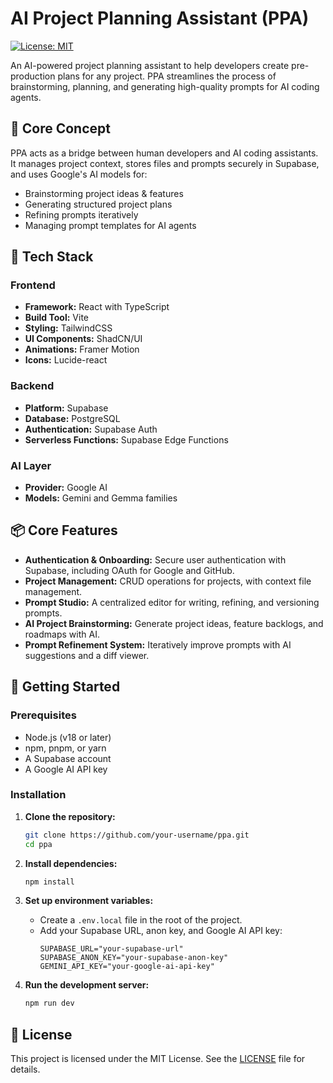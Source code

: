# AI Project Planning Assistant (PPA)

[![License: MIT](https://img.shields.io/badge/License-MIT-yellow.svg)](https://opensource.org/licenses/MIT)

An AI-powered project planning assistant to help developers create pre-production plans for any project. PPA streamlines the process of brainstorming, planning, and generating high-quality prompts for AI coding agents.

## 🧠 Core Concept

PPA acts as a bridge between human developers and AI coding assistants. It manages project context, stores files and prompts securely in Supabase, and uses Google's AI models for:

-   Brainstorming project ideas & features
-   Generating structured project plans
-   Refining prompts iteratively
-   Managing prompt templates for AI agents

## 🧩 Tech Stack

### Frontend

-   **Framework:** React with TypeScript
-   **Build Tool:** Vite
-   **Styling:** TailwindCSS
-   **UI Components:** ShadCN/UI
-   **Animations:** Framer Motion
-   **Icons:** Lucide-react

### Backend

-   **Platform:** Supabase
-   **Database:** PostgreSQL
-   **Authentication:** Supabase Auth
-   **Serverless Functions:** Supabase Edge Functions

### AI Layer

-   **Provider:** Google AI
-   **Models:** Gemini and Gemma families

## 📦 Core Features

-   **Authentication & Onboarding:** Secure user authentication with Supabase, including OAuth for Google and GitHub.
-   **Project Management:** CRUD operations for projects, with context file management.
-   **Prompt Studio:** A centralized editor for writing, refining, and versioning prompts.
-   **AI Project Brainstorming:** Generate project ideas, feature backlogs, and roadmaps with AI.
-   **Prompt Refinement System:** Iteratively improve prompts with AI suggestions and a diff viewer.

## 🚀 Getting Started

### Prerequisites

-   Node.js (v18 or later)
-   npm, pnpm, or yarn
-   A Supabase account
-   A Google AI API key

### Installation

1.  **Clone the repository:**
    ```bash
    git clone https://github.com/your-username/ppa.git
    cd ppa
    ```

2.  **Install dependencies:**
    ```bash
    npm install
    ```

3.  **Set up environment variables:**
    -   Create a `.env.local` file in the root of the project.
    -   Add your Supabase URL, anon key, and Google AI API key:
        ```
        SUPABASE_URL="your-supabase-url"
        SUPABASE_ANON_KEY="your-supabase-anon-key"
        GEMINI_API_KEY="your-google-ai-api-key"
        ```

4.  **Run the development server:**
    ```bash
    npm run dev
    ```

## 📄 License

This project is licensed under the MIT License. See the [LICENSE](LICENSE) file for details.
